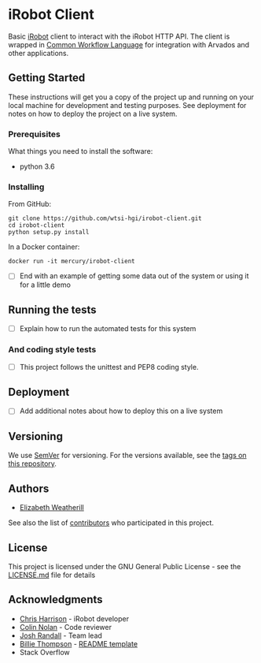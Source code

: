 # iRobot Client

Basic [iRobot](https://github.com/wtsi-hgi/irobot) client to interact with the iRobot HTTP API.  The client is wrapped in [Common Workflow Language](http://www.commonwl.org/v1.0/) for integration with Arvados and other applications.

## Getting Started

These instructions will get you a copy of the project up and running on your local machine for development and testing purposes. See deployment for notes on how to deploy the project on a live system.

### Prerequisites

What things you need to install the software: 
- python 3.6 


### Installing

From GitHub:
```
git clone https://github.com/wtsi-hgi/irobot-client.git
cd irobot-client
python setup.py install
```

In a Docker container:
```
docker run -it mercury/irobot-client
```

- [ ] End with an example of getting some data out of the system or using it for a little demo

## Running the tests

- [ ] Explain how to run the automated tests for this system

### And coding style tests

- [ ] This project follows the unittest and PEP8 coding style.


## Deployment

- [ ] Add additional notes about how to deploy this on a live system


## Versioning

We use [SemVer](http://semver.org/) for versioning. For the versions available, see the [tags on this repository](https://github.com/wtsi-hgi/irobot-client/releases). 

## Authors

* [Elizabeth Weatherill](https://github.com/EWeatherill)

See also the list of [contributors](https://github.com/wtsi-hgi/irobot-client/graphs/contributors) who participated in this project.

## License

This project is licensed under the GNU General Public License - see the [LICENSE.md](LICENSE.md) file for details

## Acknowledgments

* [Chris Harrison](https://github.com/Xophmeister) - iRobot developer
* [Colin Nolan](https://github.com/colin-nolan) - Code reviewer
* [Josh Randall](https://github.com/jrandall) - Team lead
* [Billie Thompson](https://github.com/PurpleBooth) - [README template](https://gist.github.com/PurpleBooth/109311bb0361f32d87a2)
* Stack Overflow

